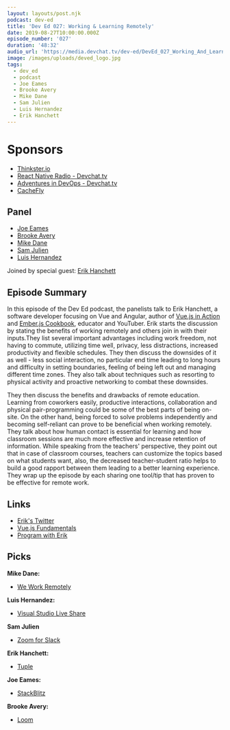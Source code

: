 ```yaml
---
layout: layouts/post.njk
podcast: dev-ed
title: 'Dev Ed 027: Working & Learning Remotely'
date: 2019-08-27T10:00:00.000Z
episode_number: '027'
duration: '48:32'
audio_url: 'https://media.devchat.tv/dev-ed/DevEd_027_Working_And_Learning_Remotely.mp3'
image: /images/uploads/deved_logo.jpg
tags:
  - dev_ed
  - podcast
  - Joe Eames
  - Brooke Avery
  - Mike Dane
  - Sam Julien
  - Luis Hernandez
  - Erik Hanchett
---
```

# Sponsors

* [Thinkster.io](https://thinkster.io/)
* [React Native Radio - Devchat.tv](https://devchat.tv/react-native-radio/)
* [Adventures in DevOps - Devchat.tv](https://devchat.tv/adventures-in-devops/)
* [CacheFly](https://www.cachefly.com/)

## Panel

* [Joe Eames](https://thinkster.io/)
* [Brooke Avery](https://thinkster.io/)
* [Mike Dane](https://www.mikedane.com/)
* [Sam Julien](https://twitter.com/samjulien?lang=en)
* [Luis Hernandez](https://lambdaschool.com/about)

Joined by special guest: [Erik Hanchett](https://www.linkedin.com/in/erikhanchett/) 

## Episode Summary

In this episode of the Dev Ed podcast, the panelists talk to Erik Hanchett, a software developer focusing on Vue and Angular, author of [Vue.js in Action](https://livebook.manning.com/book/vue-js-in-action/about-this-book/) and [Ember.js Cookbook](https://www.oreilly.com/library/view/emberjs-cookbook/9781783982202/), educator and YouTuber. Erik starts the discussion by stating the benefits of working remotely and others join in with their inputs.They list several important advantages including work freedom, not having to commute, utilizing time well, privacy, less distractions, increased productivity and flexible schedules. They then discuss the downsides of it as well - less social interaction, no particular end time leading to long hours and difficulty in setting boundaries, feeling of being left out and managing different time zones. They also talk about techniques such as resorting to physical activity and proactive networking to combat these downsides. 

They then discuss the benefits and drawbacks of remote education. Learning from coworkers easily, productive interactions, collaboration and physical pair-programming could be some of the best parts of being on-site. On the other hand, being forced to solve problems independently and becoming self-reliant can prove to be beneficial when working remotely. They talk about how human contact is essential for learning and how classroom sessions are much more effective and increase retention of information. While speaking from the teachers' perspective, they point out that in case of classroom courses, teachers can customize the topics based on what students want, also, the decreased teacher-student ratio helps to build a good rapport between them leading to a better learning experience. They wrap up the episode by each sharing one tool/tip that has proven to be effective for remote work.

## Links

* [Erik's Twitter](https://twitter.com/ErikCH?ref_src=twsrc%5Egoogle%7Ctwcamp%5Eserp%7Ctwgr%5Eauthor)
* [Vue.js Fundamentals](https://thinkster.io/tutorials/vue-js-fundamentals)
* [Program with Erik](https://www.programwitherik.com/)

## Picks

**Mike Dane:**

* [We Work Remotely](https://weworkremotely.com/)

**Luis Hernandez:**

* [Visual Studio Live Share](https://visualstudio.microsoft.com/services/live-share/)

**Sam Julien**

* [Zoom for Slack](https://get.slack.help/hc/en-us/articles/115004062463-Zoom-for-Slack)

**Erik Hanchett:**

* [Tuple](https://tuple.app/)

**Joe Eames:**

* [StackBlitz](https://stackblitz.com/)

**Brooke Avery:**

* [Loom](https://www.loom.com/)
